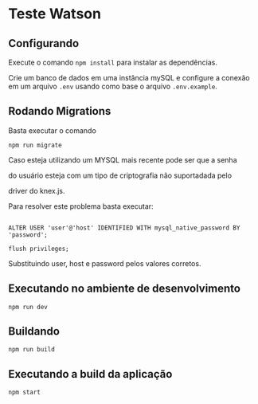 
# Teste Watson

  
## Configurando

Execute o comando ```npm install``` para instalar as dependências.

Crie um banco de dados em uma instância mySQL e configure a conexão em um arquivo ```.env``` usando como base o arquivo `.env.example`.
  

## Rodando Migrations

Basta executar o comando
```
npm run migrate
```
Caso esteja utilizando um MYSQL mais recente pode ser que a senha

do usuário esteja com um tipo de criptografia não suportadada pelo

driver do knex.js.

Para resolver este problema basta executar:

  

```

ALTER USER 'user'@'host' IDENTIFIED WITH mysql_native_password BY 'password';

flush privileges;

```

  

Substituindo user, host e password pelos valores corretos.

  
  ## Executando no ambiente de desenvolvimento
  

    npm run dev

  

## Buildando

```
npm run build
```

## Executando a build da aplicação
```
npm start
```